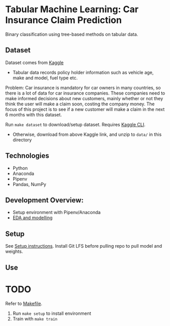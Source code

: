 # Tabular Machine Learning: Car Insurance Claim Prediction

Binary classification using tree-based methods on tabular data.

## Dataset

Dataset comes from [Kaggle](https://www.kaggle.com/datasets/ifteshanajnin/carinsuranceclaimprediction-classification)
- Tabular data records policy holder information such as vehicle age, make and model, fuel type etc.

Problem: Car insurance is mandatory for car owners in many countries, so there is a lot of data for car insurance companies. These companies need to make informed decisions about new customers, mainly whether or not they think the user will make a claim soon, costing the company money. The focus of this project is to see if a new customer will make a claim in the next 6 months with this dataset.

Run `make dataset` to download/setup dataset. Requires [Kaggle CLI](https://www.kaggle.com/docs/api).
- Otherwise, download from above Kaggle link, and unzip to `data/` in this directory

## Technologies
- Python
- Anaconda
- Pipenv
- Pandas, NumPy



## Development Overview:
- Setup environment with Pipenv/Anaconda
- [EDA and modelling](./source/notebooks/eda.ipynb)

## Setup

See [Setup instructions](./SETUP.md). Install Git LFS before pulling repo to pull model and weights.

## Use

# TODO
Refer to [Makefile](./Makefile).
1. Run `make setup` to install environment
2. Train with `make train`
